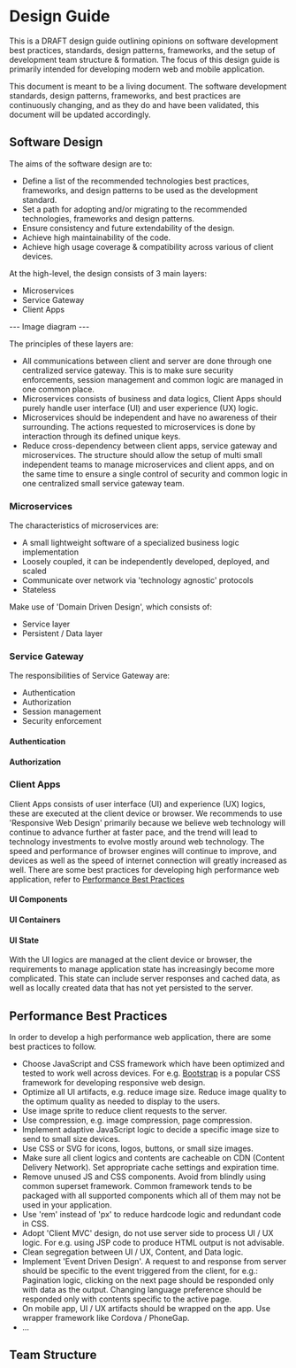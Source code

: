 # Design Guide

This is a DRAFT design guide outlining opinions on software development best practices, standards, design patterns, frameworks, and the setup of development team structure & formation. The focus of this design guide is primarily intended for developing modern web and mobile application.

This document is meant to be a living document. The software development standards, design patterns, frameworks, and best practices are continuously changing, and as they do and have been validated, this document will be updated accordingly.

## Software Design

The aims of the software design are to:

+ Define a list of the recommended technologies best practices, frameworks, and design patterns to be used as the development standard.
+ Set a path for adopting and/or migrating to the recommended technologies, frameworks and design patterns.
+ Ensure consistency and future extendability of the design.
+ Achieve high maintainability of the code.
+ Achieve high usage coverage & compatibility across various of client devices.

At the high-level, the design consists of 3 main layers:

+ Microservices
+ Service Gateway
+ Client Apps

--- Image diagram ---

The principles of these layers are:

+ All communications between client and server are done through one centralized service gateway. This is to make sure security enforcements, session management and common logic are managed in one common place.
+ Microservices consists of business and data logics, Client Apps should purely handle user interface (UI) and user experience (UX) logic.
+ Microservices should be independent and have no awareness of their surrounding. The actions requested to microservices is done by interaction through its defined unique keys.
+ Reduce cross-dependency between client apps, service gateway and microservices. The structure should allow the setup of multi small independent teams to manage microservices and client apps, and on the same time to ensure a single control of security and common logic in one centralized small service gateway team.

### Microservices

The characteristics of microservices are:

+ A small lightweight software of a specialized business logic implementation
+ Loosely coupled, it can be independently developed, deployed, and scaled
+ Communicate over network via 'technology agnostic' protocols
+ Stateless

Make use of 'Domain Driven Design', which consists of:

+ Service layer
+ Persistent / Data layer

### Service Gateway

The responsibilities of Service Gateway are:

+ Authentication
+ Authorization
+ Session management
+ Security enforcement


#### Authentication



#### Authorization



### Client Apps

Client Apps consists of user interface (UI) and experience (UX) logics, these are executed at the client device or browser. We recommends to use 'Responsive Web Design' primarily because we believe web technology will continue to advance further at faster pace, and the trend will lead to technology investments to evolve mostly around web technology. The speed and performance of browser engines will continue to improve, and devices as well as the speed of internet connection will greatly increased as well. There are some best practices for developing high performance web application, refer to [Performance Best Practices](#performance-best-practices)

#### UI Components


#### UI Containers


#### UI State

With the UI logics are managed at the client device or browser, the requirements to manage application state has increasingly become more complicated. This state can include server responses and cached data, as well as locally created data that has not yet persisted to the server.

## Performance Best Practices

In order to develop a high performance web application, there are some best practices to follow.

+ Choose JavaScript and CSS framework which have been optimized and tested to work well across devices. For e.g. [Bootstrap](http://getbootstrap.com/) is a popular CSS framework for developing responsive web design.
+ Optimize all UI artifacts, e.g. reduce image size. Reduce image quality to the optimum quality as needed to display to the users.
+ Use image sprite to reduce client requests to the server.
+ Use compression, e.g. image compression, page compression.
+ Implement adaptive JavaScript logic to decide a specific image size to send to small size devices.
+ Use CSS or SVG for icons, logos, buttons, or small size images.
+ Make sure all client logics and contents are cacheable on CDN (Content Delivery Network). Set appropriate cache settings and expiration time.
+ Remove unused JS and CSS components. Avoid from blindly using common superset framework. Common framework tends to be packaged with all supported components which all of them may not be used in your application.
+ Use 'rem' instead of 'px' to reduce hardcode logic and redundant code in CSS.
+ Adopt 'Client MVC' design, do not use server side to process UI / UX logic. For e.g. using JSP code to produce HTML output is not advisable.
+ Clean segregation between UI / UX, Content, and Data logic.
+ Implement 'Event Driven Design'. A request to and response from server should be specific to the event triggered from the client, for e.g.: Pagination logic, clicking on the next page should be responded only with data as the output. Changing language preference should be responded only with contents specific to the active page.
+ On mobile app, UI / UX artifacts should be wrapped on the app. Use wrapper framework like Cordova / PhoneGap.
+ ...

## Team Structure
